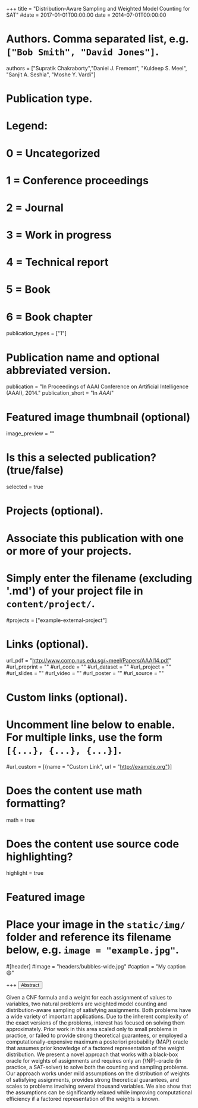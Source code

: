 +++
title = "Distribution-Aware Sampling and Weighted Model Counting for SAT"
#date = 2017-01-01T00:00:00
date = 2014-07-01T00:00:00
# Authors. Comma separated list, e.g. `["Bob Smith", "David Jones"]`.
authors = ["Supratik Chakraborty","Daniel J. Fremont", "Kuldeep S. Meel", "Sanjit A. Seshia", "Moshe Y. Vardi"]

# Publication type.
# Legend:
# 0 = Uncategorized
# 1 = Conference proceedings
# 2 = Journal
# 3 = Work in progress
# 4 = Technical report
# 5 = Book
# 6 = Book chapter
publication_types = ["1"]

# Publication name and optional abbreviated version.
publication = "In Proceedings of AAAI Conference on Artificial Intelligence (AAAI), 2014."
publication_short = "In *AAAI*"


# Featured image thumbnail (optional)
image_preview = ""

# Is this a selected publication? (true/false)
selected = true

# Projects (optional).
#   Associate this publication with one or more of your projects.
#   Simply enter the filename (excluding '.md') of your project file in `content/project/`.
#projects = ["example-external-project"]


# Links (optional).
url_pdf = "http://www.comp.nus.edu.sg/~meel/Papers/AAAI14.pdf"
#url_preprint = ""
#url_code = ""
#url_dataset = ""
#url_project = ""
#url_slides = ""
#url_video = ""
#url_poster = ""
#url_source = ""

# Custom links (optional).
#   Uncomment line below to enable. For multiple links, use the form `[{...}, {...}, {...}]`.
#url_custom = [{name = "Custom Link", url = "http://example.org"}]

# Does the content use math formatting?
math = true

# Does the content use source code highlighting?
highlight = true

# Featured image
# Place your image in the `static/img/` folder and reference its filename below, e.g. `image = "example.jpg"`.
#[header]
#image = "headers/bubbles-wide.jpg"
#caption = "My caption :smile:"

+++
<button class="btn btn-default btn-xs" type="button" data-toggle="collapse" data-target="#abstract_DMPV17">
Abstract</button>
<div id="abstract_DMPV17" class="collapse">
Given a CNF formula and a weight for each assignment of values to variables, two natural problems are weighted model counting and distribution-aware sampling of satisfying assignments. Both problems have a wide variety of important applications. Due to the inherent complexity of the exact versions of the problems, interest has focused on solving them approximately. Prior work in this area scaled only to small problems in practice, or failed to provide strong theoretical guarantees, or employed a computationally-expensive maximum a posteriori probability (MAP) oracle that assumes prior knowledge of a factored representation of the weight distribution. We present a novel approach that works with a black-box oracle for weights of assignments and requires only an {\NP}-oracle (in practice, a SAT-solver) to solve both the counting and sampling problems. Our approach works under mild assumptions on the distribution of weights of satisfying assignments, provides strong theoretical guarantees, and scales to problems involving several thousand variables. We also show that the assumptions can be significantly relaxed while improving computational efficiency if a factored representation of the weights is known.
</div>
